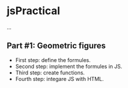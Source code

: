 # jsPractical

...

## Part #1: Geometric figures

- First step: define the formules.
- Second step: implement the formules in JS.
- Third step: create functions.
- Fourth step: integare JS with HTML.